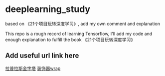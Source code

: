 # deeplearning_study
based on 《21个项目玩转深度学习》, add my own comment and explanation

This repo is a rough record of learning Tensorflow, I'll add my code and enough explanation to fulfill the book 《21个项目玩转深度学习》
## Add useful url link here
[拉普拉斯金字塔](https://zhuanlan.zhihu.com/p/32815143)
[装饰器wrap](https://foofish.net/python-decorator.html)
